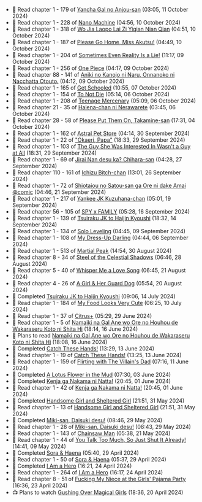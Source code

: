<!-- ANILIST_ACTIVITY:start -->

-   📖 Read chapter 1 - 179 of [Yancha Gal no Anjou-san](https://anilist.co/manga/101315) (03:05, 11 October 2024)
-   📖 Read chapter 1 - 228 of [Nano Machine](https://anilist.co/manga/120980) (04:56, 10 October 2024)
-   📖 Read chapter 1 - 318 of [Wo Jia Laopo Lai Zi Yiqian Nian Qian](https://anilist.co/manga/146267) (04:51, 10 October 2024)
-   📖 Read chapter 1 - 187 of [Please Go Home, Miss Akutsu!](https://anilist.co/manga/113501) (04:49, 10 October 2024)
-   📖 Read chapter 1 - 204 of [Sometimes Even Reality Is a Lie!](https://anilist.co/manga/113076) (11:17, 09 October 2024)
-   📖 Read chapter 1 - 256 of [One Piece](https://anilist.co/manga/30013) (04:17, 09 October 2024)
-   📖 Read chapter 88 - 141 of [Aniki no Kanojo ni Naru, Onnanoko ni Nacchatta Otouto.](https://anilist.co/manga/173831) (04:12, 09 October 2024)
-   📖 Read chapter 1 - 165 of [Get Schooled](https://anilist.co/manga/128521) (10:55, 07 October 2024)
-   📖 Read chapter 1 - 154 of [To Not Die](https://anilist.co/manga/136099) (05:14, 06 October 2024)
-   📖 Read chapter 1 - 208 of [Teenage Mercenary](https://anilist.co/manga/126297) (05:09, 06 October 2024)
-   📖 Read chapter 21 - 35 of [Haiena-chan ni Nerawarete](https://anilist.co/manga/170235) (03:45, 06 October 2024)
-   📖 Read chapter 28 - 58 of [Please Put Them On, Takamine-san](https://anilist.co/manga/107559) (17:31, 04 October 2024)
-   📖 Read chapter 1 - 162 of [Astral Pet Store](https://anilist.co/manga/160143) (04:14, 30 September 2024)
-   📖 Read chapter 1 - 22 of ["Okaeri, Papa"](https://anilist.co/manga/154376) (18:33, 29 September 2024)
-   📖 Read chapter 1 - 103 of [The Guy She Was Interested In Wasn't a Guy at All](https://anilist.co/manga/149544) (18:31, 29 September 2024)
-   📖 Read chapter 1 - 69 of [Jirai Nan desu ka? Chihara-san](https://anilist.co/manga/137714) (04:28, 27 September 2024)
-   📖 Read chapter 110 - 161 of [Ichizu Bitch-chan](https://anilist.co/manga/119121) (13:01, 26 September 2024)
-   📖 Read chapter 1 - 72 of [Shiotaiou no Satou-san ga Ore ni dake Amai @comic](https://anilist.co/manga/123130) (04:46, 21 September 2024)
-   📖 Read chapter 1 - 217 of [Yankee JK Kuzuhana-chan](https://anilist.co/manga/116822) (05:01, 19 September 2024)
-   📖 Read chapter 56 - 105 of [SPY x FAMILY](https://anilist.co/manga/108556) (05:28, 16 September 2024)
-   📖 Read chapter 1 - 139 of [Tsuiraku JK to Haijin Kyoushi](https://anilist.co/manga/99737) (18:32, 14 September 2024)
-   📖 Read chapter 1 - 134 of [Solo Leveling](https://anilist.co/manga/105398) (04:45, 09 September 2024)
-   📖 Read chapter 1 - 108 of [My Dress-Up Darling](https://anilist.co/manga/101583) (04:44, 06 September 2024)
-   📖 Read chapter 1 - 513 of [Martial Peak](https://anilist.co/manga/104494) (14:54, 30 August 2024)
-   📖 Read chapter 8 - 34 of [Steel of the Celestial Shadows](https://anilist.co/manga/119004) (06:46, 28 August 2024)
-   📖 Read chapter 5 - 40 of [Whisper Me a Love Song](https://anilist.co/manga/107987) (06:45, 21 August 2024)
-   📖 Read chapter 4 - 26 of [A Girl & Her Guard Dog](https://anilist.co/manga/106315) (05:54, 20 August 2024)
-   📖 Completed [Tsuiraku JK to Haijin Kyoushi](https://anilist.co/manga/99737) (09:06, 14 July 2024)
-   📖 Read chapter 1 - 184 of [My Food Looks Very Cute](https://anilist.co/manga/129345) (06:25, 10 July 2024)
-   📖 Read chapter 1 - 37 of [Citrus+](https://anilist.co/manga/103884) (05:29, 29 June 2024)
-   📖 Read chapter 1 - 5 of [Namaiki na Gal Ane wo Ore no Houhou de Wakaraseru Koto ni Shita Hi](https://anilist.co/manga/172383) (18:14, 16 June 2024)
-   📖 Plans to read [Namaiki na Gal Ane wo Ore no Houhou de Wakaraseru Koto ni Shita Hi](https://anilist.co/manga/172383) (18:08, 16 June 2024)
-   📖 Completed [Catch These Hands!](https://anilist.co/manga/104112) (13:29, 13 June 2024)
-   📖 Read chapter 1 - 19 of [Catch These Hands!](https://anilist.co/manga/104112) (13:25, 13 June 2024)
-   📖 Read chapter 1 - 159 of [Flirting with The Villain's Dad](https://anilist.co/manga/117581) (07:16, 11 June 2024)
-   📖 Completed [A Lotus Flower in the Mud](https://anilist.co/manga/100037) (07:30, 03 June 2024)
-   📖 Completed [Kenja ga Nakama ni Natta!](https://anilist.co/manga/130548) (20:45, 01 June 2024)
-   📖 Read chapter 1 - 42 of [Kenja ga Nakama ni Natta!](https://anilist.co/manga/130548) (20:45, 01 June 2024)
-   📖 Completed [Handsome Girl and Sheltered Girl](https://anilist.co/manga/111168) (21:51, 31 May 2024)
-   📖 Read chapter 1 - 13 of [Handsome Girl and Sheltered Girl](https://anilist.co/manga/111168) (21:51, 31 May 2024)
-   📖 Completed [Miki-san, Daisuki desu!](https://anilist.co/manga/118993) (08:46, 29 May 2024)
-   📖 Read chapter 1 - 28 of [Miki-san, Daisuki desu!](https://anilist.co/manga/118993) (08:43, 29 May 2024)
-   📖 Read chapter 1 - 143 of [Chainsaw Man](https://anilist.co/manga/105778) (05:38, 21 May 2024)
-   📖 Read chapter 1 - 44 of [You Talk Too Much, So Just Shut It Already!](https://anilist.co/manga/149337) (14:41, 09 May 2024)
-   📖 Completed [Sora & Haena](https://anilist.co/manga/126769) (05:40, 29 April 2024)
-   📖 Read chapter 1 - 50 of [Sora & Haena](https://anilist.co/manga/126769) (05:37, 29 April 2024)
-   📖 Completed [I Am a Hero](https://anilist.co/manga/44440) (16:21, 24 April 2024)
-   📖 Read chapter 1 - 264 of [I Am a Hero](https://anilist.co/manga/44440) (16:17, 24 April 2024)
-   📖 Read chapter 8 - 51 of [Fucking My Niece at the Girls' Pajama Party](https://anilist.co/manga/128678) (16:36, 23 April 2024)
-   📺 Plans to watch [Gushing Over Magical Girls](https://anilist.co/anime/162780) (18:36, 20 April 2024)

<!-- ANILIST_ACTIVITY:end -->
